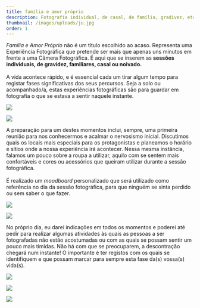 ```yaml
---
title: família e amor próprio
description: Fotografia individual, de casal, de família, gradivez, etc.
thumbnail: /images/uploads/ju.jpg
order: 1
---
```


<section class="section-top-aligned">

*Família e Amor Próprio* não é um título escolhido ao acaso. Representa uma Experiência Fotográfica que pretende ser mais que apenas uns minutos em frente a uma Câmera Fotográfica. É aqui que se inserem as **sessões individuais, de gravidez, familiares, casal ou noivado.**\
\
A vida acontece rápido, e é essencial cada um tirar algum tempo para registar fases significativas dos seus percursos. Seja a solo ou acompanhado/a, estas experiências fotográficas são para guardar em fotografia o que se estava a sentir naquele instante.
</section>

![](/images/uploads/amargarida_calheiros-40.jpg)

![](/images/uploads/img_9928.jpg)


<section class="section-bottom-aligned">

A preparação para um destes momentos inclui, sempre, uma primeira reunião para nos conhecermos e acalmar o nervosismo inicial. Discutimos quais os locais mais especiais para os protagonistas e planeamos o horário e sítios onde a nossa experiência irá acontecer. Nessa mesma instância, falamos um pouco sobre a roupa a utilizar, aquilo com se sentem mais confortáveis e cores ou acessórios que queiram utilizar durante a sessão fotográfica.\
\
É realizado um *moodboard* personalizado que será utilizado como referência no dia da sessão fotográfica, para que ninguém se sinta perdido ou sem saber o que fazer.
</section>

![](/images/uploads/sara-novembro-2023_57.jpg)

![](/images/uploads/filipa-e-hélder-sessão-de-gravidez-93.jpg)


<section class="section-center-aligned">





No próprio dia, eu darei indicações em todos os momentos e poderei até pedir para realizar algumas atividades às quais as pessoas a ser fotografadas não estão acostumadas ou com as quais se possam sentir um pouco mais tímidas. Não há com que se preocuparem, a descontração chegará num instante! O importante é ter registos com os quais se identifiquem e que possam marcar para sempre esta fase da(s) vossa(s) vida(s).


</section>

![](/images/uploads/ju_5.jpg)

![](/images/uploads/filipa-gravidez-em-casa-52.jpg)

![](/images/uploads/solo.jpg)
